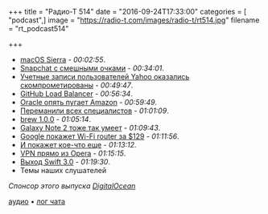 +++
title = "Радио-Т 514"
date = "2016-09-24T17:33:00"
categories = [ "podcast",]
image = "https://radio-t.com/images/radio-t/rt514.jpg"
filename = "rt_podcast514"

+++

- [macOS Sierra](http://www.trustedreviews.com/macos-sierra-review) - *00:02:55*.
- [Snapchat с смешными очками](https://www.wired.com/2016/09/snap-specs-snapchat/) - *00:34:01*.
- [Учетные записи пользователей Yahoo оказались скомпрометированы](https://habrahabr.ru/company/eset/blog/310774/) - *00:49:47*.
- [GitHub Load Balancer](http://githubengineering.com/introducing-glb/) - *00:56:34*.
- [Oracle опять пугает Amazon](http://1reddrop.com/2016/09/18/oracle-challenges-amazon-cloud-infrastructure/) - *00:59:49*.
- [Переманили всех специалистов](http://www.businessinsider.com/oracle-cloud-amazon-web-services-2016-9) - *01:01:09*.
- [brew 1.0.0](http://brew.sh/2016/09/21/homebrew-1.0.0/) - *01:05:14*.
- [Galaxy Note 2 тоже так умеет](http://mashable.com/2016/09/23/samsung-note-phone-explosions/) - *01:09:43*.
- [Google покажет Wi-Fi router за $129](http://venturebeat.com/2016/09/23/google-will-reportedly-launch-a-129-wi-fi-router-on-october-4/) - *01:11:56*.
- [И покажет кое-что еще](http://venturebeat.com/2016/09/19/google-teases-october-4-smartphone-event/) - *01:13:12*.
- [VPN  прямо из Opera](http://www.theverge.com/2016/9/21/12998556/opera-vpn) - *01:15:15*.
- [Выход Swift 3.0](http://www.opennet.ru/opennews/art.shtml?num=45177) - *01:19:30*.
- Темы наших слушателей

_Спонсор этого выпуска [DigitalOcean](https://www.digitalocean.com)_

[аудио](http://cdn.radio-t.com/rt_podcast514.mp3) • [лог чата](http://chat.radio-t.com/logs/radio-t-514.html)
<audio src="http://cdn.radio-t.com/rt_podcast514.mp3" preload="none"></audio>
